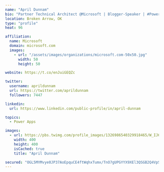 ```yaml
---
name: "April Dunnam"
bio: "Partner Technical Architect @Microsoft | Blogger-Speaker | #PowerApps, #PowerAutomate, #Office365, #SharePoint | #WIT | #Karaoke Queen"
location: Broken Arrow, OK
type: "profile"
heat: 96

affiliation:
  name: Microsoft
  domain: microsoft.com
  images:
    - url: "/assets/images/organizations/microsoft.com-50x50.jpg"
      width: 50
      height: 50

website: https://t.co/enJuiGEQZc

twitter:
  username: aprildunnam
  url: https://twitter.com/aprildunnam
  followers: 7447

linkedin:
  url: https://www.linkedin.com/public-profile/in/april-dunnam

topics:
  - Power Apps

images:
  - url: https://pbs.twimg.com/profile_images/1326986540329918465/W_IJ6Ih2_400x400.jpg
    width: 400
    height: 400
    isCached: true
    title: "April Dunnam"

secured: "OGL5MYMvye0JP37AoEpquCE4ftWqhxTumx/TnO7gUPGYYX9XEl3QSGB2Q4VpSMuQkW+pdoS5UDzOEGD/bxP4GNZrXYVKigXnht4u4hPNoH9K8ZgiWdr1BHPc3Wniz1s1Flmm4O8CS+lYoDWxlkyVGxYj9YdjM3Y/+93wX+W2XKCaSCnXPGzEy1pKPZEO2H8c+DOHKdpAhJHXe/I0Ihy2xVs4gVS2j+SP7gDXXRW464q+98z+GRBjqXW5Q/9Qp8h9FgxeW58dSen/bwE240hOG6Qfo5sJWlfPh34xeGh5Ofz13zWg2i7rUB+twQTlMmkSrK1TiQ+DSeI90Ggfqv7+mYUiUuGqmO1v1w+Hb93n8pgtjapBr1FdTqJkbDDQEYUihqZi2VtEc22TlUPZbqpUAnA1VJ+QrUPDqJBRyZYRPOI=;SriqqBJSD35GdX5AxzdHcA=="
---
```


